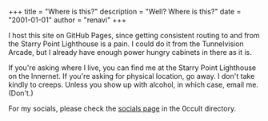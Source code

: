 +++
title = "Where is this?"
description = "Well? Where is this?"
date = "2001-01-01"
author = "renavi"
+++

I host this site on GitHub Pages, since getting consistent routing to and from the Starry Point Lighthouse is a pain. I could do it from the Tunnelvision Arcade, but I already have enough power hungry cabinets in there as it is.

If you're asking where I live, you can find me at the Starry Point Lighthouse on the Innernet. If you're asking for physical location, go away. I don't take kindly to creeps. Unless you show up with alcohol, in which case, email me. (Don't.)

For my socials, please check the [socials page](https://0ccu.lt/socials/) in the 0ccult directory.
